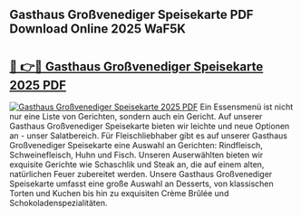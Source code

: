## Gasthaus Großvenediger Speisekarte PDF Download Online 2025 WaF5K

# <h2><a href="http://gcbhz3w.nevu.top/?p=Gasthaus+Gro%c3%9fvenediger+Speisekarte">🔗 👉🔴 Gasthaus Großvenediger Speisekarte 2025 PDF</a></h2>

[![Gasthaus Großvenediger Speisekarte 2025 PDF](https://i.imgur.com/dBaPXMq.png)](http://gcbhz3w.nevu.top/?p=Gasthaus+Gro%c3%9fvenediger+Speisekarte)
Ein Essensmenü ist nicht nur eine Liste von Gerichten, sondern auch ein Gericht. Auf unserer Gasthaus Großvenediger Speisekarte bieten wir leichte und neue Optionen an - unser Salatbereich. Für Fleischliebhaber gibt es auf unserer Gasthaus Großvenediger Speisekarte eine Auswahl an Gerichten: Rindfleisch, Schweinefleisch, Huhn und Fisch. Unseren Auserwählten bieten wir exquisite Gerichte wie Schaschlik und Steak an, die auf einem alten, natürlichen Feuer zubereitet werden. Unsere Gasthaus Großvenediger Speisekarte umfasst eine große Auswahl an Desserts, von klassischen Torten und Kuchen bis hin zu exquisiten Crème Brûlée und Schokoladenspezialitäten.
